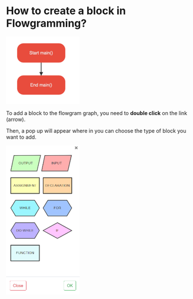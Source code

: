 # How to create a block in Flowgramming?

<img src="images/add-block-1.png" width="200" />

To add a block to the flowgram graph, you need to **double click** on the link (arrow).

Then, a pop up will appear where in you can choose the type of block you want to add.

<img src="images/add-block-2.PNG" width="200" />
